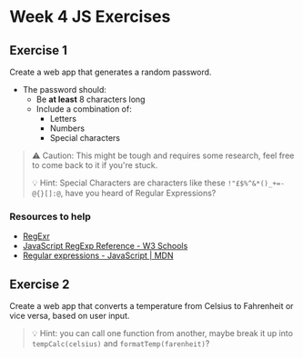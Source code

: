 # Week 4 JS Exercises

## Exercise 1

Create a web app that generates a random password.

- The password should:
  - Be **at least** 8 characters long
  - Include a combination of:
    - Letters
    - Numbers
    - Special characters

> ⚠️ Caution: This might be tough and requires some research, feel free to come back to it if you're stuck.
>
>💡 Hint: Special Characters are characters like these `!"£$%^&*()_+=-@{}[]:@`, have you heard of Regular Expressions?

### Resources to help

- [RegExr](https://regexr.com/)
- [JavaScript RegExp Reference - W3 Schools](https://www.w3schools.com/jsref/jsref_obj_regexp.asp)
- [Regular expressions - JavaScript | MDN](https://developer.mozilla.org/en-US/docs/Web/JavaScript/Guide/Regular_Expressions)

## Exercise 2

Create a web app that converts a temperature from Celsius to Fahrenheit or vice versa, based on user input.

>💡 Hint: you can call one function from another, maybe break it up into `tempCalc(celsius)` and `formatTemp(farenheit)`?
